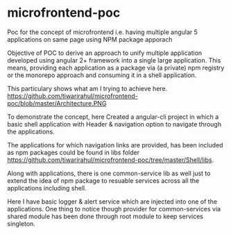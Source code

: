 # microfrontend-poc
Poc for the concept of microfrontend i.e. having multiple angular 5 applications on same page using NPM package apporach

Objective of POC to derive an approach to unify multiple application developed using angular 2+ framework into a single large application.
This means, providing each application as a package via (a private) npm registry or the monorepo approach and consuming it in a shell application.

This particulary shows what am I trying to achieve here.
https://github.com/tiwarirahul/microfrontend-poc/blob/master/Architecture.PNG

To demonstrate the concept, here
Created a angular-cli project in which a basic shell application with Header & navigation option to navigate through the applications.

The applications for which navigation links are provided, has been included as npm packages could be found in libs folder https://github.com/tiwarirahul/microfrontend-poc/tree/master/Shell/libs.

Along with applications, there is one common-service lib as well just to extend the idea of npm package to resuable services across all the applications including shell.

Here I have basic logger & alert service which are injected into one of the applications. 
One thing to notice though provider for common-services via shared module has been done through root module to keep services singleton.



